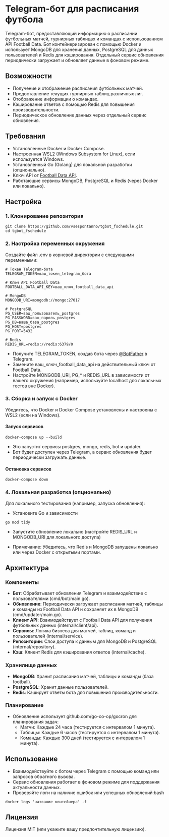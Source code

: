 # Telegram-бот для расписания футбола

Telegram-бот, предоставляющий информацию о расписании футбольных матчей, турнирных таблицах и командах с использованием API Football Data. Бот контейнеризирован с помощью Docker и использует MongoDB для хранения данных, PostgreSQL для данных пользователей и Redis для кэширования. Отдельный сервис обновления периодически загружает и обновляет данные в фоновом режиме.

## Возможности
- Получение и отображение расписания футбольных матчей.
- Предоставление текущих турнирных таблиц различных лиг.
- Отображение информации о командах.
- Кэширование ответов с помощью Redis для повышения производительности.
- Периодическое обновление данных через отдельный сервис обновления.

## Требования
- Установленные Docker и Docker Compose.
- Настроенная WSL2 (Windows Subsystem for Linux), если используется Windows.
- Установленный Go (Golang) для локальной разработки (опционально).
- Ключ API от [Football Data API](https://api.football-data.org/).
- Работающие сервисы MongoDB, PostgreSQL и Redis (через Docker или локально).

## Настройка

### 1. Клонирование репозитория
```
git clone https://github.com/vsespontanno/tgbot_fschedule.git
cd tgbot_fschedule
```
### 2. Настройка переменных окружения

Создайте файл .env в корневой директории с следующими переменными:
```
# Токен Telegram-бота
TELEGRAM_TOKEN=ваш_токен_telegram_бота

# Ключ API Football Data
FOOTBALL_DATA_API_KEY=ваш_ключ_football_data_api

# MongoDB
MONGODB_URI=mongodb://mongo:27017

# PostgreSQL
PG_USER=ваш_пользователь_postgres
PG_PASSWORD=ваш_пароль_postgres
PG_DB=ваша_база_postgres
PG_HOST=postgres
PG_PORT=5432

# Redis
REDIS_URL=redis://redis:6379/0
```
-   Получите TELEGRAM_TOKEN, создав бота через [@BotFather](https://t.me/BotFather) в Telegram.
-   Замените ваш_ключ_football_data_api на действительный ключ от Football Data.
-   Настройте MONGODB_URI, PG_* и REDIS_URL в зависимости от вашего окружения (например, используйте localhost для локальных тестов вне Docker).

### 3. Сборка и запуск с Docker

Убедитесь, что Docker и Docker Compose установлены и настроены с WSL2 (если на Windows).

#### Запуск сервисов

```
docker-compose up --build   
```

-   Это запустит сервисы postgres, mongo, redis, bot и updater.
-   Бот будет доступен через Telegram, а сервис обновления будет периодически загружать данные.

#### Остановка сервисов

```
docker-compose down
```
### 4. Локальная разработка (опционально)

Для локального тестирования (например, запуска обновления):

-   Установите Go и зависимости
```
go mod tidy
```

-   Запустите обновление локально (настройте REDIS_URL и MONGODB_URI для локального доступа)

-   Примечание: Убедитесь, что Redis и MongoDB запущены локально или через Docker с открытыми портами.

## Архитектура

### Компоненты

-   **Бот**: Обрабатывает обновления Telegram и взаимодействие с пользователями (cmd/bot/main.go).
-   **Обновление**: Периодически загружает расписания матчей, таблицы и команды из Football Data API и сохраняет их в MongoDB (cmd/updater/main.go).
-   **Клиент API**: Взаимодействует с Football Data API для получения футбольных данных (internal/client/api).
-   **Сервисы**: Логика бизнеса для матчей, таблиц, команд и пользователей (internal/service).
-   **Репозитории**: Слои доступа к данным для MongoDB и PostgreSQL (internal/repository).
-   **Кэш**: Клиент Redis для кэширования ответов (internal/cache).

### Хранилище данных

-   **MongoDB**: Хранит расписания матчей, таблицы и команды (база football).
-   **PostgreSQL**: Хранит данные пользователей.
-   **Redis**: Кэширует ответы бота для повышения производительности.

### Планирование

-   Обновление использует github.com/go-co-op/gocron для планирования задач:
    -   Матчи: Каждые 24 часа (тестируется с интервалом 1 минута).
    -   Таблицы: Каждые 6 часов (тестируется с интервалом 1 минута).
    -   Команды: Каждые 300 дней (тестируется с интервалом 1 минута).

## Использование

-   Взаимодействуйте с ботом через Telegram с помощью команд или запросов обратного вызова.
-   Сервис обновления работает в фоновом режиме для поддержания актуальности данных.
-   Проверяйте логи на наличие ошибок или успешных обновлений:bash
``` 
docker logs 'название контейнера' -f 
```

## Лицензия

Лицензия MIT (или укажите вашу предпочтительную лицензию).